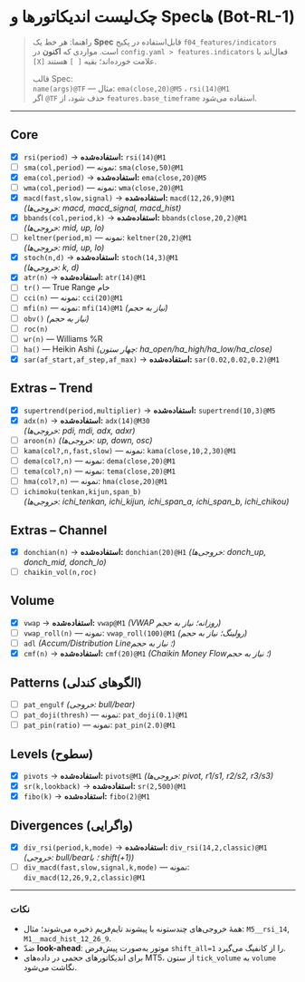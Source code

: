 # چک‌لیست اندیکاتورها و Specها (Bot-RL-1)

> راهنما: هر خط یک **Spec** قابل‌استفاده در پکیج `f04_features/indicators` است. مواردی که **اکنون** در `config.yaml > features.indicators` فعال‌اند با `[X]` علامت خورده‌اند؛ بقیه `[ ]` هستند.
>
> قالب Spec:  
> `name(args)@TF`  — مثال: `ema(close,20)@M5` ، `rsi(14)@M1`  
> اگر `@TF` حذف شود، از `features.base_timeframe` استفاده می‌شود.

---

## Core
- [X] `rsi(period)` → **استفاده‌شده:** `rsi(14)@M1`
- [ ] `sma(col,period)` — نمونه: `sma(close,50)@M1`
- [X] `ema(col,period)` → **استفاده‌شده:** `ema(close,20)@M5`
- [ ] `wma(col,period)` — نمونه: `wma(close,20)@M1`
- [X] `macd(fast,slow,signal)` → **استفاده‌شده:** `macd(12,26,9)@M1`  
  *(خروجی‌ها: macd, macd_signal, macd_hist)*
- [X] `bbands(col,period,k)` → **استفاده‌شده:** `bbands(close,20,2)@M1`  
  *(خروجی‌ها: mid, up, lo)*
- [ ] `keltner(period,m)` — نمونه: `keltner(20,2)@M1`  
  *(خروجی‌ها: mid, up, lo)*
- [X] `stoch(n,d)` → **استفاده‌شده:** `stoch(14,3)@M1`  
  *(خروجی‌ها: k, d)*
- [X] `atr(n)` → **استفاده‌شده:** `atr(14)@M1`
- [ ] `tr()` — True Range خام
- [ ] `cci(n)` — نمونه: `cci(20)@M1`
- [ ] `mfi(n)` — نمونه: `mfi(14)@M1` *(نیاز به حجم)*
- [ ] `obv()` *(نیاز به حجم)*
- [ ] `roc(n)`
- [ ] `wr(n)` — Williams %R
- [ ] `ha()` — Heikin Ashi *(چهار ستون: ha_open/ha_high/ha_low/ha_close)*
- [X] `sar(af_start,af_step,af_max)` → **استفاده‌شده:** `sar(0.02,0.02,0.2)@M1`

## Extras – Trend
- [X] `supertrend(period,multiplier)` → **استفاده‌شده:** `supertrend(10,3)@M5`
- [X] `adx(n)` → **استفاده‌شده:** `adx(14)@M30`  
  *(خروجی‌ها: pdi, mdi, adx, adxr)*
- [ ] `aroon(n)` *(خروجی‌ها: up, down, osc)*
- [ ] `kama(col?,n,fast,slow)` — نمونه: `kama(close,10,2,30)@M1`
- [ ] `dema(col?,n)` — نمونه: `dema(close,20)@M1`
- [ ] `tema(col?,n)` — نمونه: `tema(close,20)@M1`
- [ ] `hma(col?,n)` — نمونه: `hma(close,20)@M1`
- [ ] `ichimoku(tenkan,kijun,span_b)`  
  *(خروجی‌ها: ichi_tenkan, ichi_kijun, ichi_span_a, ichi_span_b, ichi_chikou)*

## Extras – Channel
- [X] `donchian(n)` → **استفاده‌شده:** `donchian(20)@H1`
  *(خروجی‌ها: donch_up, donch_mid, donch_lo)*
- [ ] `chaikin_vol(n,roc)`

## Volume
- [X] `vwap` → **استفاده‌شده:** `vwap@M1` *(VWAP روزانه؛ نیاز به حجم)*
- [ ] `vwap_roll(n)` — نمونه: `vwap_roll(100)@M1` *(رولینگ؛ نیاز به حجم)*
- [ ] `adl` *(Accum/Distribution Line؛ نیاز به حجم)*
- [X] `cmf(n)` → **استفاده‌شده:** `cmf(20)@M1` *(Chaikin Money Flow؛ نیاز به حجم)*

## Patterns (الگوهای کندلی)
- [ ] `pat_engulf` *(خروجی: bull/bear)*
- [ ] `pat_doji(thresh)` — نمونه: `pat_doji(0.1)@M1`
- [ ] `pat_pin(ratio)` — نمونه: `pat_pin(2.0)@M1`

## Levels (سطوح)
- [X] `pivots` → **استفاده‌شده:** `pivots@M1`
  *(خروجی‌ها: pivot, r1/s1, r2/s2, r3/s3)*
- [X] `sr(k,lookback)` → **استفاده‌شده:** `sr(2,500)@M1`
- [X] `fibo(k)` → **استفاده‌شده:** `fibo(2)@M1`

## Divergences (واگرایی)
- [X] `div_rsi(period,k,mode)` → **استفاده‌شده:** `div_rsi(14,2,classic)@M1` *(خروجی: bull/bear؛ با shift(+1))*
- [ ] `div_macd(fast,slow,signal,k,mode)` — نمونه: `div_macd(12,26,9,2,classic)@M1`

---

### نکات
- همهٔ خروجی‌های چندستونه با پیشوند تایم‌فریم ذخیره می‌شوند؛ مثال: `M5__rsi_14`, `M1__macd_hist_12_26_9`.
- ضدّ **look-ahead**: موتور به‌صورت پیش‌فرض `shift_all=1` را از کانفیگ می‌گیرد.  
- برای اندیکاتورهای حجمی در داده‌های MT5، از ستون `tick_volume` به `volume` نگاشت می‌شود.

